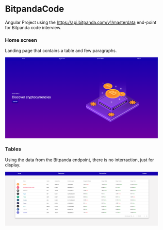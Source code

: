 # BitpandaCode

Angular Project using the https://api.bitpanda.com/v1/masterdata end-point for Bitpanda code interview.

### Home screen

Landing page that contains a table and few paragraphs.

![hero](./readme/hero_banner.png)


### Tables

Using the data from the Bitpanda endpoint, there is no interraction, just for display.

![data](./readme/tables.png)

